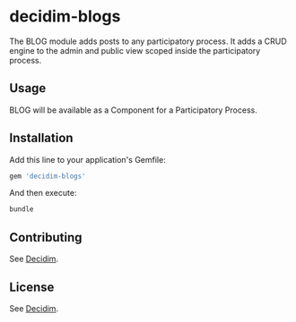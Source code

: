 # decidim-blogs

The BLOG module adds posts to any participatory process. It adds a CRUD engine
to the admin and public view scoped inside the participatory process.

## Usage

BLOG will be available as a Component for a Participatory Process.

## Installation

Add this line to your application's Gemfile:

```ruby
gem 'decidim-blogs'
```

And then execute:

```bash
bundle
```

## Contributing

See [Decidim](https://github.com/decidim/decidim).

## License

See [Decidim](https://github.com/decidim/decidim).
